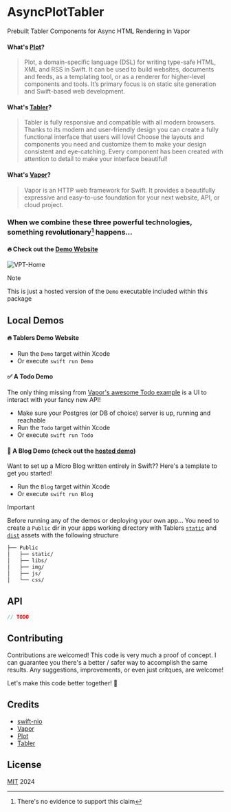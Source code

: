 # AsyncPlotTabler
Prebuilt Tabler Components for Async HTML Rendering in Vapor

#### What's [Plot](https://github.com/JohnSundell/Plot)?
> Plot, a domain-specific language (DSL) for writing type-safe HTML, XML and RSS in Swift. It can be used to build websites, documents and feeds, as a templating tool, or as a renderer for higher-level components and tools. It’s primary focus is on static site generation and Swift-based web development.

#### What's [Tabler](https://github.com/tabler/tabler)?
> Tabler is fully responsive and compatible with all modern browsers. Thanks to its modern and user-friendly design you can create a fully functional interface that users will love! Choose the layouts and components you need and customize them to make your design consistent and eye-catching. Every component has been created with attention to detail to make your interface beautiful! 

#### What's [Vapor](https://github.com/vapor/vapor)?
> Vapor is an HTTP web framework for Swift. It provides a beautifully expressive and easy-to-use foundation for your next website, API, or cloud project.

### When we combine these three powerful technologies, something revolutionary[^1] happens...

#### 🔥 Check out the [Demo Website](https://vpt.btoms20.com)

![VPT-Home](https://github.com/btoms20/AsyncPlotTabler/assets/32753167/c06128fb-48bc-43a6-94fc-ec9f73aa7d7d)

> [!NOTE]
> This is just a hosted version of the `Demo` executable included within this package

## Local Demos
#### 🔥 Tablers Demo Website
- Run the `Demo` target within Xcode
- Or execute `swift run Demo`

#### ✅ A Todo Demo
The only thing missing from [Vapor's awesome Todo example](https://github.com/vapor/template-fluent-postgres) is a UI to interact with your fancy new API!
- Make sure your Postgres (or DB of choice) server is up, running and reachable
- Run the `Todo` target within Xcode
- Or execute `swift run Todo` 

#### 📔 A Blog Demo (check out the [hosted demo](https://vpt-blog.btoms20.com))
Want to set up a Micro Blog written entirely in Swift?? Here's a template to get you started!
- Run the `Blog` target within Xcode
- Or execute `swift run Blog` 

> [!IMPORTANT] 
> Before running any of the demos or deploying your own app...
> You need to create a `Public` dir in your apps working directory with Tablers [`static`](https://github.com/tabler/tabler/tree/dev/demo/static) and [`dist`](https://github.com/tabler/tabler/tree/dev/dist) assets with the following structure
> ``` bash
> ├── Public
> │   ├── static/
> │   ├── libs/
> │   ├── img/
> │   ├── js/
> │   └── css/
> ```

## API
``` swift
// TODO
```

## Contributing

Contributions are welcomed! This code is very much a proof of concept. I can guarantee you there's a better / safer way to accomplish the same results. Any suggestions, improvements, or even just critques, are welcome! 

Let's make this code better together! 🤝

## Credits

- [swift-nio](https://github.com/apple/swift-nio)
- [Vapor](https://github.com/vapor/vapor) 
- [Plot](https://github.com/JohnSundell/Plot)
- [Tabler](https://github.com/tabler/tabler)

## License

[MIT](LICENSE) 2024


[^1]: There's no evidence to support this claim
